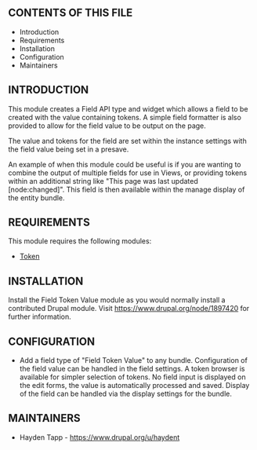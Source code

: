 CONTENTS OF THIS FILE
---------------------

* Introduction
* Requirements
* Installation
* Configuration
* Maintainers


INTRODUCTION
------------

This module creates a Field API type and widget which allows a field to be created with the value containing tokens. A simple field formatter is also provided to allow for the field value to be output on the page.

The value and tokens for the field are set within the instance settings with the field value being set in a presave.

An example of when this module could be useful is if you are wanting to combine the output of multiple fields for use in Views, or providing tokens within an additional string like "This page was last updated [node:changed]". This field is then available within the manage display of the entity bundle.


REQUIREMENTS
------------

This module requires the following modules:

* [Token](https://www.drupal.org/project/token)


INSTALLATION
------------

Install the Field Token Value module as you would normally install a contributed
Drupal module. Visit https://www.drupal.org/node/1897420 for further
information.


CONFIGURATION
-------------

* Add a field type of "Field Token Value" to any bundle. Configuration of the field 
  value can be handled in the field settings. A token browser is available for simpler
  selection of tokens. No field input is displayed on the edit forms, the value is 
  automatically processed and saved. Display of the field can be handled via the 
  display settings for the bundle.


MAINTAINERS
-----------

* Hayden Tapp - https://www.drupal.org/u/haydent
